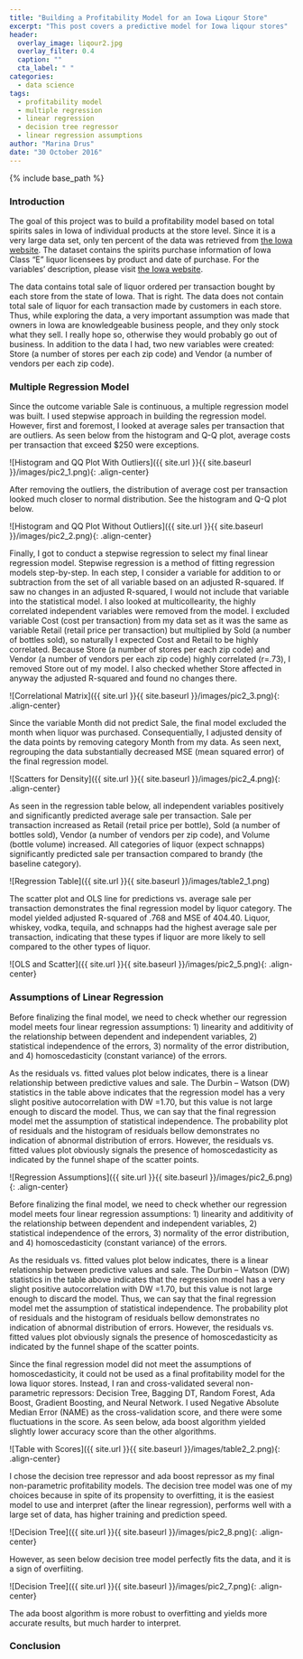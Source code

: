```yaml
---
title: "Building a Profitability Model for an Iowa Liqour Store"
excerpt: "This post covers a predictive model for Iowa liqour stores"
header:
  overlay_image: liqour2.jpg
  overlay_filter: 0.4
  caption: ""
  cta_label: " "
categories:
  - data science
tags:
  - profitability model
  - multiple regression
  - linear regression 
  - decision tree regressor
  - linear regression assumptions
author: "Marina Drus"
date: "30 October 2016"
---
```


{% include base_path %}

### Introduction

The goal of this project was to build a profitability model based on total spirits sales in Iowa of individual products at the store level. Since it is a very large data set, only ten percent of the data was retrieved from [the Iowa website](https://data.iowa.gov/Economy/Iowa-Liquor-Sales/m3tr-qhgy). The dataset contains the spirits purchase information of Iowa Class “E” liquor licensees by product and date of purchase. For the variables’ description, please visit [the Iowa website](https://data.iowa.gov/Economy/Iowa-Liquor-Sales/m3tr-qhgy).

The data contains total sale of liquor ordered per transaction bought by each store from the state of Iowa. That is right. The data does not contain total sale of liquor for each transaction made by customers in each store. Thus, while exploring the data, a very important assumption was made that owners in Iowa are knowledgeable business people, and they only stock what they sell. I really hope so, otherwise they would probably go out of business. In addition to the data I had, two new variables were created: Store (a number of stores per each zip code) and Vendor (a number of vendors per each zip code).


### Multiple Regression Model

Since the outcome variable Sale is continuous, a multiple regression model was built. I used stepwise approach in building the regression model. However, first and foremost, I looked at average sales per transaction that are outliers. As seen below from the histogram and Q-Q plot, average costs per transaction that exceed $250 were exceptions. 


![Histogram and QQ Plot With Outliers]({{ site.url }}{{ site.baseurl }}/images/pic2_1.png){: .align-center} 


After removing the outliers, the distribution of average cost per transaction looked much closer to normal distribution. See the histogram and Q-Q plot below.


![Histogram and QQ Plot Without Outliers]({{ site.url }}{{ site.baseurl }}/images/pic2_2.png){: .align-center} 


Finally, I got to conduct a stepwise regression to select my final linear regression model. Stepwise regression is a method of fitting regression models step-by-step. In each step, I consider a variable for addition to or subtraction from the set of all variable based on an adjusted R-squared.  If saw no changes in an adjusted R-squared, I would not include that variable into the statistical model. I also looked at multicollearity, the highly correlated independent variables were removed from the model. I excluded variable Cost (cost per transaction) from my data set as it was the same as variable Retail (retail price per transaction) but multiplied by Sold (a number of bottles sold), so naturally I expected Cost and Retail to be highly correlated. Because Store (a number of stores per each zip code) and Vendor (a number of vendors per each zip code) highly correlated (r=.73), I removed Store out of my model. I also checked whether Store affected in anyway the adjusted R-squared and found no changes there. 


![Correlational Matrix]({{ site.url }}{{ site.baseurl }}/images/pic2_3.png){: .align-center}


Since the variable Month did not predict Sale, the final model excluded the month when liquor was purchased. Consequentially, I adjusted density of the data points by removing category Month from my data. As seen next, regrouping the data substantially decreased MSE (mean squared error) of the final regression model.


![Scatters for Density]({{ site.url }}{{ site.baseurl }}/images/pic2_4.png){: .align-center}


As seen in the regression table below, all independent variables positively and significantly predicted average sale per transaction. Sale per transaction increased as Retail (retail price per bottle), Sold (a number of bottles sold), Vendor (a number of vendors per zip code), and Volume (bottle volume) increased. All categories of liquor (expect schnapps) significantly predicted sale per transaction compared to brandy (the baseline category). 


![Regression Table]({{ site.url }}{{ site.baseurl }}/images/table2_1.png)


The scatter plot and OLS line for predictions vs. average sale per transaction demonstrates the final regression model by liquor category. The model yielded adjusted R-squared of .768 and MSE of 404.40. Liquor, whiskey, vodka, tequila, and schnapps had the highest average sale per transaction, indicating that these types if liquor are more likely to sell compared to the other types of liquor. 


![OLS and Scatter]({{ site.url }}{{ site.baseurl }}/images/pic2_5.png){: .align-center}


### Assumptions of Linear Regression

Before finalizing the final model, we need to check whether our regression model meets four linear regression assumptions: 1) linearity and additivity of the relationship between dependent and independent variables, 2) statistical independence of the errors, 3) normality of the error distribution, and 4) homoscedasticity (constant variance) of the errors.

As the residuals vs. fitted values plot below indicates, there is a linear relationship between predictive values and sale. The Durbin – Watson (DW) statistics in the table above indicates that the regression model has a very slight positive autocorrelation with DW =1.70, but this value is not large enough to discard the model.  Thus, we can say that the final regression model met the assumption of statistical independence. The probability plot of residuals and the histogram of residuals bellow demonstrates no indication of abnormal distribution of errors. However, the residuals vs. fitted values plot obviously signals the presence of homoscedasticity as indicated by the funnel shape of the scatter points.


![Regression Assumptions]({{ site.url }}{{ site.baseurl }}/images/pic2_6.png){: .align-center}


Before finalizing the final model, we need to check whether our regression model meets four linear regression assumptions: 1) linearity and additivity of the relationship between dependent and independent variables, 2) statistical independence of the errors, 3) normality of the error distribution, and 4) homoscedasticity (constant variance) of the errors.

As the residuals vs. fitted values plot below indicates, there is a linear relationship between predictive values and sale. The Durbin – Watson (DW) statistics in the table above indicates that the regression model has a very slight positive autocorrelation with DW =1.70, but this value is not large enough to discard the model.  Thus, we can say that the final regression model met the assumption of statistical independence. The probability plot of residuals and the histogram of residuals bellow demonstrates no indication of abnormal distribution of errors. However, the residuals vs. fitted values plot obviously signals the presence of homoscedasticity as indicated by the funnel shape of the scatter points.

Since the final regression model did not meet the assumptions of homoscedasticity, it could not be used as a final profitability model for the Iowa liquor stores. Instead, I ran and cross-validated several non-parametric repressors: Decision Tree, Bagging DT, Random Forest, Ada Boost, Gradient Boosting, and Neural Network. I used Negative Absolute Median Error (NAME) as the cross-validation score, and there were some fluctuations in the score. As seen below, ada boost algorithm yielded slightly lower accuracy score than the other algorithms. 

![Table with Scores]({{ site.url }}{{ site.baseurl }}/images/table2_2.png){: .align-center}


I chose the decision tree repressor and ada boost repressor as my final non-parametric profitability models. The decision tree model was one of my choices because in spite of its propensity to overfitting, it is the easiest model to use and interpret (after the linear regression), performs well with a large set of data, has higher training and prediction speed.

![Decision Tree]({{ site.url }}{{ site.baseurl }}/images/pic2_8.png){: .align-center} 


However, as seen below decision tree model perfectly fits the data, and it is a sign of overfiiting. 


![Decision Tree]({{ site.url }}{{ site.baseurl }}/images/pic2_7.png){: .align-center} 


The ada boost algorithm is more robust to overfitting and yields more accurate results, but much harder to interpret.


### Conclusion

































